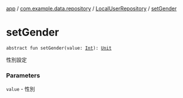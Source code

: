[app](../../index.md) / [com.example.data.repository](../index.md) / [LocalUserRepository](index.md) / [setGender](./set-gender.md)

# setGender

`abstract fun setGender(value: `[`Int`](https://kotlinlang.org/api/latest/jvm/stdlib/kotlin/-int/index.html)`): `[`Unit`](https://kotlinlang.org/api/latest/jvm/stdlib/kotlin/-unit/index.html)

性別設定

### Parameters

`value` - 性別